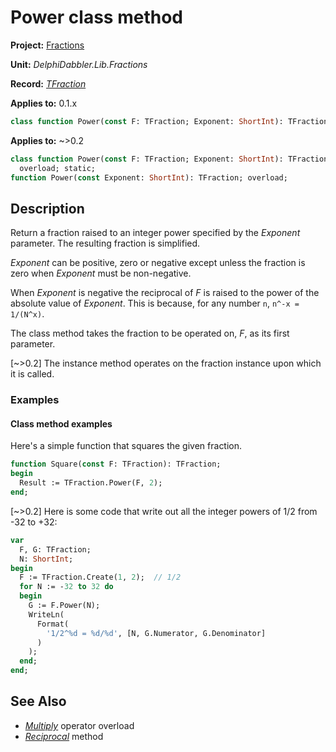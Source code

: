 # Power class method

**Project:** [Fractions](../API.md)

**Unit:** _DelphiDabbler.Lib.Fractions_

**Record:** [_TFraction_](./TFraction.md)

**Applies to:** 0.1.x

```pascal
class function Power(const F: TFraction; Exponent: ShortInt): TFraction; static;
```
**Applies to:** ~>0.2

```pascal
class function Power(const F: TFraction; Exponent: ShortInt): TFraction; 
  overload; static;
function Power(const Exponent: ShortInt): TFraction; overload;
```

## Description

Return a fraction raised to an integer power specified by the _Exponent_ parameter. The resulting fraction is simplified.

_Exponent_ can be positive, zero or negative except unless the fraction is zero when _Exponent_ must be non-negative. 

When _Exponent_ is negative the reciprocal of _F_ is raised to the power of the absolute value of _Exponent_. This is because, for any number `n`, `n^-x = 1/(N^x)`.

The class method takes the fraction to be operated on, _F_, as its first parameter.

[~>0.2] The instance method operates on the fraction instance upon which it is called.

### Examples 

#### Class method examples

Here's a simple function that squares the given fraction.

```pascal
function Square(const F: TFraction): TFraction;
begin
  Result := TFraction.Power(F, 2);
end;
```

[~>0.2] Here is some code that write out all the integer powers of 1/2 from -32 to +32:

```pascal
var
  F, G: TFraction;
  N: ShortInt;
begin
  F := TFraction.Create(1, 2);  // 1/2
  for N := -32 to 32 do
  begin
    G := F.Power(N);
    WriteLn(
      Format(
        '1/2^%d = %d/%d', [N, G.Numerator, G.Denominator]
      )
    );
  end;
end;
```

## See Also

* [_Multiply_](./TFraction-Multiply.md) operator overload
* [_Reciprocal_](./TFraction-Reciprocal.md) method
